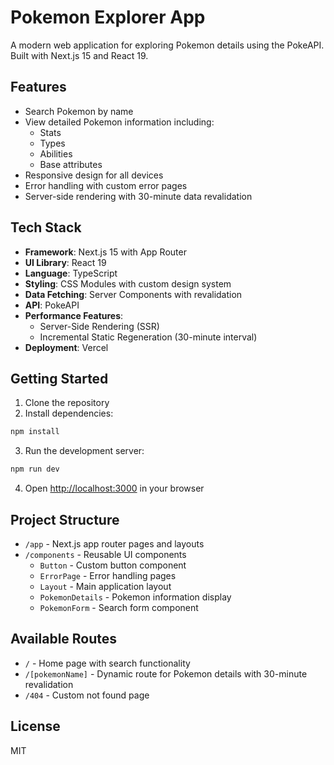 # Pokemon Explorer App

A modern web application for exploring Pokemon details using the PokeAPI. Built with Next.js 15 and React 19.

## Features

- Search Pokemon by name
- View detailed Pokemon information including:
  - Stats
  - Types
  - Abilities
  - Base attributes
- Responsive design for all devices
- Error handling with custom error pages
- Server-side rendering with 30-minute data revalidation

## Tech Stack

- **Framework**: Next.js 15 with App Router
- **UI Library**: React 19
- **Language**: TypeScript
- **Styling**: CSS Modules with custom design system
- **Data Fetching**: Server Components with revalidation
- **API**: PokeAPI
- **Performance Features**:
  - Server-Side Rendering (SSR)
  - Incremental Static Regeneration (30-minute interval)
- **Deployment**: Vercel

## Getting Started

1. Clone the repository
2. Install dependencies:

```bash
npm install
```

3. Run the development server:

```bash
npm run dev
```

4. Open [http://localhost:3000](http://localhost:3000) in your browser

## Project Structure

- `/app` - Next.js app router pages and layouts
- `/components` - Reusable UI components
  - `Button` - Custom button component
  - `ErrorPage` - Error handling pages
  - `Layout` - Main application layout
  - `PokemonDetails` - Pokemon information display
  - `PokemonForm` - Search form component

## Available Routes

- `/` - Home page with search functionality
- `/[pokemonName]` - Dynamic route for Pokemon details with 30-minute revalidation
- `/404` - Custom not found page

## License

MIT

